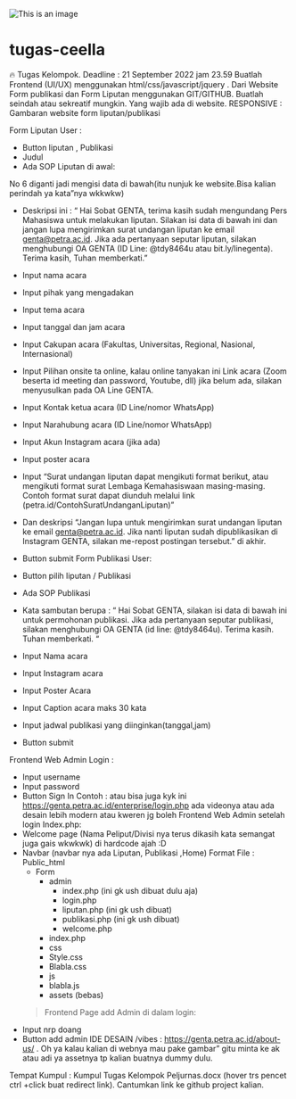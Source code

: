 ![This is an image](https://media3.giphy.com/media/1448TKNMMg4BFu/giphy.gif?cid=ecf05e472u8drzyyec6jrnlx00itu90n4fomdpp89zdp2ymx&rid=giphy.gif&ct=g)

# tugas-ceella

🔥
Tugas Kelompok. Deadline : 21 September 2022 jam 23.59
Buatlah Frontend (UI/UX) menggunakan html/css/javascript/jquery . Dari Website Form publikasi dan Form Liputan menggunakan GIT/GITHUB. Buatlah seindah atau sekreatif mungkin. Yang wajib ada di website. RESPONSIVE :
Gambaran website form liputan/publikasi

Form Liputan User :

- Button liputan , Publikasi
- Judul
- Ada SOP Liputan di awal:

No 6 diganti jadi mengisi data di bawah(itu nunjuk ke website.Bisa kalian perindah ya kata”nya wkkwkw)

- Deskripsi ini : “ Hai Sobat GENTA, terima kasih sudah mengundang Pers Mahasiswa untuk melakukan liputan. Silakan isi data di bawah ini dan jangan lupa mengirimkan surat undangan liputan ke email genta@petra.ac.id. Jika ada pertanyaan seputar liputan, silakan menghubungi OA GENTA (ID Line: @tdy8464u atau bit.ly/linegenta). Terima kasih, Tuhan memberkati.”
- Input nama acara
- Input pihak yang mengadakan
- Input tema acara
- Input tanggal dan jam acara
- Input Cakupan acara (Fakultas, Universitas, Regional, Nasional, Internasional)
- Input Pilihan onsite ta online, kalau online tanyakan ini Link acara (Zoom beserta id meeting dan password, Youtube, dll) jika belum ada, silakan menyusulkan pada OA Line GENTA.
- Input Kontak ketua acara (ID Line/nomor WhatsApp)
- Input Narahubung acara (ID Line/nomor WhatsApp)
- Input Akun Instagram acara (jika ada)
- Input poster acara
- Input “Surat undangan liputan dapat mengikuti format berikut, atau mengikuti format surat Lembaga Kemahasiswaan masing-masing. Contoh format surat dapat diunduh melalui link (petra.id/ContohSuratUndanganLiputan)”
- Dan deskripsi “Jangan lupa untuk mengirimkan surat undangan liputan ke email genta@petra.ac.id. Jika nanti liputan sudah dipublikasikan di Instagram GENTA, silakan me-repost postingan tersebut.” di akhir.
- Button submit
  Form Publikasi User:
- Button pilih liputan / Publikasi
- Ada SOP Publikasi

- Kata sambutan berupa : “ Hai Sobat GENTA, silakan isi data di bawah ini untuk permohonan publikasi. Jika ada pertanyaan seputar publikasi, silakan menghubungi OA GENTA (id line: @tdy8464u). Terima kasih. Tuhan memberkati. “
- Input Nama acara
- Input Instagram acara
- Input Poster Acara
- Input Caption acara maks 30 kata
- Input jadwal publikasi yang diinginkan(tanggal,jam)
- Button submit

Frontend Web Admin Login :

- Input username
- Input password
- Button Sign In
  Contoh :
  atau bisa juga kyk ini https://genta.petra.ac.id/enterprise/login.php ada videonya atau ada desain lebih modern atau kweren jg boleh
  Frontend Web Admin setelah login Index.php:
- Welcome page (Nama Peliput/Divisi nya terus dikasih kata semangat juga gais wkwkwk) di hardcode ajah :D
- Navbar (navbar nya ada Liputan, Publikasi ,Home)
  Format File :
  Public_html 
    - Form
      - admin
        - index.php (ini gk ush dibuat dulu aja)
        - login.php
        - liputan.php (ini gk ush dibuat)
        - publikasi.php (ini gk ush dibuat)
        - welcome.php
      - index.php
      - css
      - Style.css
      - Blabla.css
      - js
      - blabla.js
      - assets
      (bebas)
  > Frontend Page add Admin di dalam login:
- Input nrp doang
- Button add admin
  IDE DESAIN /vibes : https://genta.petra.ac.id/about-us/
  . Oh ya kalau kalian di webnya mau pake gambar” gitu minta ke ak atau adi ya assetnya tp kalian buatnya dummy dulu.

Tempat Kumpul : Kumpul Tugas Kelompok Peljurnas.docx (hover trs pencet ctrl +click buat redirect link). Cantumkan link ke github project kalian.
